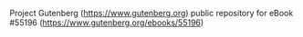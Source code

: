 Project Gutenberg (https://www.gutenberg.org) public repository for
eBook #55196 (https://www.gutenberg.org/ebooks/55196)
